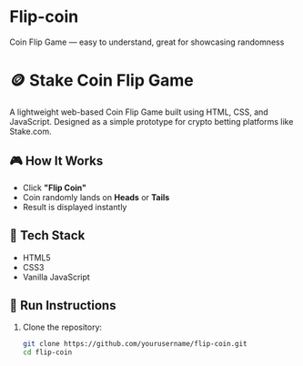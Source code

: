 # Flip-coin
Coin Flip Game — easy to understand, great for showcasing randomness
# 🪙 Stake Coin Flip Game

A lightweight web-based Coin Flip Game built using HTML, CSS, and JavaScript. Designed as a simple prototype for crypto betting platforms like Stake.com.

## 🎮 How It Works

- Click **"Flip Coin"**
- Coin randomly lands on **Heads** or **Tails**
- Result is displayed instantly

## 🚀 Tech Stack

- HTML5
- CSS3
- Vanilla JavaScript

## 🧪 Run Instructions

1. Clone the repository:
   ```bash
   git clone https://github.com/yourusername/flip-coin.git
   cd flip-coin
